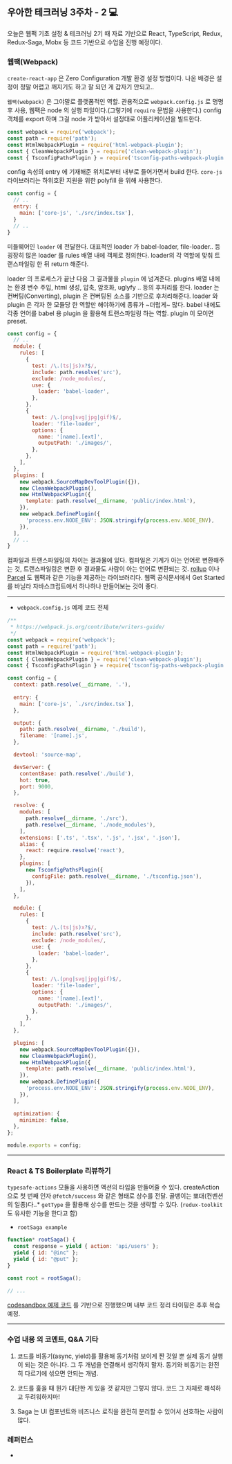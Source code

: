 ## 우아한 테크러닝 3주차 - 2 💻

오늘은 웹팩 기초 설정 & 테크러닝 2기 때 자료 기반으로 React, TypeScript, Redux, Redux-Saga, Mobx 등 코드 기반으로 수업을 진행 예정이다.

### 웹팩(Webpack)

`create-react-app` 은 Zero Configuration 개발 환경 설정 방법이다. 나온 배경은 설정이 정말 어렵고 깨지기도 하고 잘 되던 게 갑자기 안되고..

`웹팩(webpack)` 은 그야말로 플랫폼적인 역할. 관용적으로 `webpack.config.js` 로 명명 후 사용, 웹팩은 node 의 실행 파일이다.(그렇기에 `require` 문법을 사용한다.) config 객체를 export 하며 그걸 node 가 받아서 설정대로 어플리케이션을 빌드한다.

```js
const webpack = require('webpack');
const path = require('path');
const HtmlWebpackPlugin = require('html-webpack-plugin');
const { CleanWebpackPlugin } = require('clean-webpack-plugin');
const { TsconfigPathsPlugin } = require('tsconfig-paths-webpack-plugin');
```

config 속성의 entry 에 기재해준 위치로부터 내부로 들어가면서 build 한다. `core-js` 라이브러리는 하위호환 지원을 위한 polyfill 을 위해 사용한다.

```js
const config = {
  // ..
  entry: {
    main: ['core-js', './src/index.tsx'],
  }
  // ..
}
```

미들웨어인 `loader` 에 전달한다. 대표적인 loader 가 babel-loader, file-loader.. 등 굉장히 많은 loader 를 rules 배열 내에 객체로 정의한다. loader의 각 역할에 맞춰 트랜스파일링 한 뒤 return 해준다.

loader 의 프로세스가 끝난 다음 그 결과물을 `plugin` 에 넘겨준다. plugins 배열 내에는 환경 변수 주입, html 생성, 압축, 암호화, uglyfy .. 등의 후처리를 한다. loader 는 컨버팅(Converting), plugin 은 컨버팅된 소스를 기반으로 후처리해준다. loader 와 plugin 은 각자 한 모듈당 한 역할만 해야하기에 종류가 ~더럽게~ 많다. babel 내에도 각종 언어를 babel 용 plugin 을 활용해 트랜스파일링 하는 역할. plugin 이 모이면 preset.

```js
const config = {
  // ..
  module: {
    rules: [
      {
        test: /\.(ts|js)x?$/,
        include: path.resolve('src'),
        exclude: /node_modules/,
        use: {
          loader: 'babel-loader',
        },
      },
      {
        test: /\.(png|svg|jpg|gif)$/,
        loader: 'file-loader',
        options: {
          name: '[name].[ext]',
          outputPath: './images/',
        },
      },
    ],
  },
  plugins: [
    new webpack.SourceMapDevToolPlugin({}),
    new CleanWebpackPlugin(),
    new HtmlWebpackPlugin({
      template: path.resolve(__dirname, 'public/index.html'),
    }),
    new webpack.DefinePlugin({
      'process.env.NODE_ENV': JSON.stringify(process.env.NODE_ENV),
    }),
  ],
  // ..
}
```

컴파일과 트랜스파일링의 차이는 결과물에 있다. 컴파일은 기계가 아는 언어로 변환해주는 것, 트랜스파일링은 변환 후 결과물도 사람이 아는 언어로 변환되는 것. [rollup](https://rollupjs.org/guide/en/) 이나 [Parcel](https://parceljs.org/) 도 웹팩과 같은 기능을 제공하는 라이브러리다. 웹팩 공식문서에서 Get Started 를 바닐라 자바스크립트에서 하나하나 만들어보는 것이 좋다.

---

- `webpack.config.js` 예제 코드 전체
```js
/**
 * https://webpack.js.org/contribute/writers-guide/
 */
const webpack = require('webpack');
const path = require('path');
const HtmlWebpackPlugin = require('html-webpack-plugin');
const { CleanWebpackPlugin } = require('clean-webpack-plugin');
const { TsconfigPathsPlugin } = require('tsconfig-paths-webpack-plugin');

const config = {
  context: path.resolve(__dirname, '.'),
  
  entry: {
    main: ['core-js', `./src/index.tsx`],
  },

  output: {
    path: path.resolve(__dirname, './build'),
    filename: '[name].js',
  },

  devtool: 'source-map',

  devServer: {
    contentBase: path.resolve('./build'),
    hot: true,
    port: 9000,
  },

  resolve: {
    modules: [
      path.resolve(__dirname, './src'),
      path.resolve(__dirname, './node_modules'),
    ],
    extensions: ['.ts', '.tsx', '.js', '.jsx', '.json'],
    alias: {
      react: require.resolve('react'),
    },
    plugins: [
      new TsconfigPathsPlugin({
        configFile: path.resolve(__dirname, './tsconfig.json'),
      }),
    ],
  },

  module: {
    rules: [
      {
        test: /\.(ts|js)x?$/,
        include: path.resolve('src'),
        exclude: /node_modules/,
        use: {
          loader: 'babel-loader',
        },
      },
      {
        test: /\.(png|svg|jpg|gif)$/,
        loader: 'file-loader',
        options: {
          name: '[name].[ext]',
          outputPath: './images/',
        },
      },
    ],
  },

  plugins: [
    new webpack.SourceMapDevToolPlugin({}),
    new CleanWebpackPlugin(),
    new HtmlWebpackPlugin({
      template: path.resolve(__dirname, 'public/index.html'),
    }),
    new webpack.DefinePlugin({
      'process.env.NODE_ENV': JSON.stringify(process.env.NODE_ENV),
    }),
  ],

  optimization: {
    minimize: false,
  },      
};

module.exports = config;
```

---

### React & TS Boilerplate 리뷰하기

`typesafe-actions` 모듈을 사용하면 액션의 타입을 만들어줄 수 있다. createAction 으로 첫 번째 인자 `@fetch/success` 와 같은 형태로 상수를 전달. 골뱅이는 뽀대(컨벤션의 일종)다..* `getType` 을 활용해 상수를 만드는 것을 생략할 수 있다. (`redux-toolkit` 도 유사한 기능을 한다고 함)

- `rootSaga example`

```js
function* rootSaga() {
  const response = yield { action: 'api/users' };
  yield { id: "@inc" };
  yield { id: "@put" };
}

const root = rootSaga();

// ...
```

[codesandbox 예제 코드](https://codesandbox.io/s/ordermonitor04-forked-llkcw?file=/src/index.tsx) 를 기반으로 진행했으며 내부 코드 정리 타이핑은 추후 복습 예정. 

---

### 수업 내용 외 코멘트, Q&A 기타

1. 코드를 비동기(async, yield)를 활용해 동기처럼 보이게 짠 것일 뿐 실제 동기 실행이 되는 것은 아니다. 그 두 개념을 연결해서 생각하지 말자. 동기와 비동기는 완전히 다르기에 섞으면 안되는 개념.

2. 코드를 훑을 때 뭔가 대단한 게 있을 것 같지만 그렇지 않다. 코드 그 자체로 해석하고 두려워하지마!

3. Saga 는 UI 컴포넌트와 비즈니스 로직을 완전히 분리할 수 있어서 선호하는 사람이 많다.

### 레퍼런스
- []()
